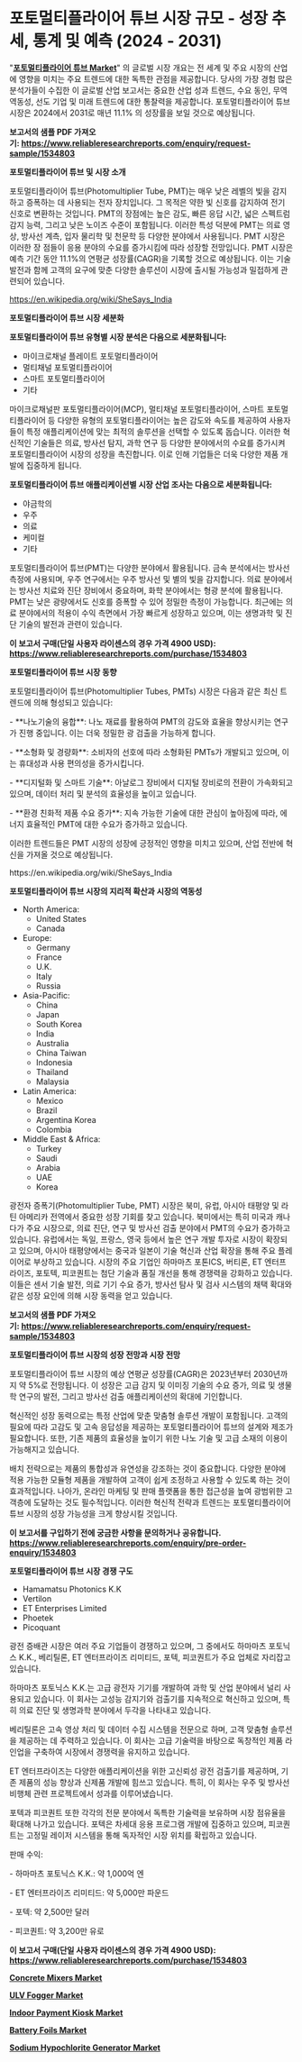 <p><h1>포토멀티플라이어 튜브 시장 규모 - 성장 추세, 통계 및 예측 (2024 - 2031)</h1></p><p>"<strong><a href="https://www.reliableresearchreports.com/photomultiplier-tube-r1534803?utm_campaign=105&utm_medium=7&utm_source=Github&utm_content=ia&utm_term=16102024&utm_id=photomultiplier-tube">포토멀티플라이어 튜브 Market</a></strong>" 의 글로벌 시장 개요는 전 세계 및 주요 시장의 산업에 영향을 미치는 주요 트렌드에 대한 독특한 관점을 제공합니다. 당사의 가장 경험 많은 분석가들이 수집한 이 글로벌 산업 보고서는 중요한 산업 성과 트렌드, 수요 동인, 무역 역동성, 선도 기업 및 미래 트렌드에 대한 통찰력을 제공합니다. 포토멀티플라이어 튜브 시장은 2024에서 2031로 매년 11.1% 의 성장률을 보일 것으로 예상됩니다.</p>
<p><strong>보고서의 샘플 PDF 가져오기:&nbsp;<a href="https://www.reliableresearchreports.com/enquiry/request-sample/1534803?utm_campaign=105&utm_medium=7&utm_source=Github&utm_content=ia&utm_term=16102024&utm_id=photomultiplier-tube">https://www.reliableresearchreports.com/enquiry/request-sample/1534803</a></strong></p>
<p><strong>포토멀티플라이어 튜브 및 시장 소개</strong></p>
<p><p>포토멀티플라이어 튜브(Photomultiplier Tube, PMT)는 매우 낮은 레벨의 빛을 감지하고 증폭하는 데 사용되는 전자 장치입니다. 그 목적은 약한 빛 신호를 감지하여 전기 신호로 변환하는 것입니다. PMT의 장점에는 높은 감도, 빠른 응답 시간, 넓은 스펙트럼 감지 능력, 그리고 낮은 노이즈 수준이 포함됩니다. 이러한 특성 덕분에 PMT는 의료 영상, 방사선 계측, 입자 물리학 및 천문학 등 다양한 분야에서 사용됩니다. PMT 시장은 이러한 장 점들이 응용 분야의 수요를 증가시킴에 따라 성장할 전망입니다. PMT 시장은 예측 기간 동안 11.1%의 연평균 성장률(CAGR)을 기록할 것으로 예상됩니다. 이는 기술 발전과 함께 고객의 요구에 맞춘 다양한 솔루션이 시장에 출시될 가능성과 밀접하게 관련되어 있습니다.</p></p>
<p><a href="https://en.wikipedia.org/wiki/SheSays_India?utm_campaign=105&utm_medium=7&utm_source=Github&utm_content=ia&utm_term=16102024&utm_id=photomultiplier-tube">https://en.wikipedia.org/wiki/SheSays_India</a></p>
<p><strong>포토멀티플라이어 튜브 시장 세분화</strong></p>
<p><strong>포토멀티플라이어 튜브 유형별 시장 분석은 다음으로 세분화됩니다:</strong></p>
<p><ul><li>마이크로채널 플레이트 포토멀티플라이어</li><li>멀티채널 포토멀티플라이어</li><li>스마트 포토멀티플라이어</li><li>기타</li></ul></p>
<p><p>마이크로채널판 포토멀티플라이어(MCP), 멀티채널 포토멀티플라이어, 스마트 포토멀티플라이어 등 다양한 유형의 포토멀티플라이어는 높은 감도와 속도를 제공하여 사용자들이 특정 애플리케이션에 맞는 최적의 솔루션을 선택할 수 있도록 돕습니다. 이러한 혁신적인 기술들은 의료, 방사선 탐지, 과학 연구 등 다양한 분야에서의 수요를 증가시켜 포토멀티플라이어 시장의 성장을 촉진합니다. 이로 인해 기업들은 더욱 다양한 제품 개발에 집중하게 됩니다.</p></p>
<p><strong>포토멀티플라이어 튜브 애플리케이션별 시장 산업 조사는 다음으로 세분화됩니다:</strong></p>
<p><ul><li>야금학의</li><li>우주</li><li>의료</li><li>케미컬</li><li>기타</li></ul></p>
<p><p>포토멀티플라이어 튜브(PMT)는 다양한 분야에서 활용됩니다. 금속 분석에서는 방사선 측정에 사용되며, 우주 연구에서는 우주 방사선 및 별의 빛을 감지합니다. 의료 분야에서는 방사선 치료와 진단 장비에서 중요하며, 화학 분야에서는 형광 분석에 활용됩니다. PMT는 낮은 광량에서도 신호를 증폭할 수 있어 정밀한 측정이 가능합니다. 최근에는 의료 분야에서의 적용이 수익 측면에서 가장 빠르게 성장하고 있으며, 이는 생명과학 및 진단 기술의 발전과 관련이 있습니다.</p></p>
<p><strong>이 보고서 구매(단일 사용자 라이센스의 경우 가격 4900 USD): <a href="https://www.reliableresearchreports.com/purchase/1534803?utm_campaign=105&utm_medium=7&utm_source=Github&utm_content=ia&utm_term=16102024&utm_id=photomultiplier-tube">https://www.reliableresearchreports.com/purchase/1534803</a></strong></p>
<p><strong>포토멀티플라이어 튜브 시장 동향</strong></p>
<p><p>포토멀티플라이어 튜브(Photomultiplier Tubes, PMTs) 시장은 다음과 같은 최신 트렌드에 의해 형성되고 있습니다:</p><p>- **나노기술의 융합**: 나노 재료를 활용하여 PMT의 감도와 효율을 향상시키는 연구가 진행 중입니다. 이는 더욱 정밀한 광 검출을 가능하게 합니다.</p><p>- **소형화 및 경량화**: 소비자의 선호에 따라 소형화된 PMTs가 개발되고 있으며, 이는 휴대성과 사용 편의성을 증가시킵니다.</p><p>- **디지털화 및 스마트 기술**: 아날로그 장비에서 디지털 장비로의 전환이 가속화되고 있으며, 데이터 처리 및 분석의 효율성을 높이고 있습니다.</p><p>- **환경 친화적 제품 수요 증가**: 지속 가능한 기술에 대한 관심이 높아짐에 따라, 에너지 효율적인 PMT에 대한 수요가 증가하고 있습니다.</p><p>이러한 트렌드들은 PMT 시장의 성장에 긍정적인 영향을 미치고 있으며, 산업 전반에 혁신을 가져올 것으로 예상됩니다.</p></p>
<p>https://en.wikipedia.org/wiki/SheSays_India</p>
<p><strong>포토멀티플라이어 튜브 시장의 지리적 확산과 시장의 역동성</strong></p>
<p><ul>
    <li>
        North America:
        <ul>
            <li>United States</li>
            <li>Canada</li>
        </ul>
    </li>
    <li>
        Europe:
        <ul>
            <li>Germany</li>
            <li>France</li>
            <li>U.K.</li>
            <li>Italy</li>
            <li>Russia</li>
        </ul>
    </li>
    <li>
        Asia-Pacific:
        <ul>
            <li>China</li>
            <li>Japan</li>
            <li>South Korea</li>
            <li>India</li>
            <li>Australia</li>
            <li>China Taiwan</li>
            <li>Indonesia</li>
            <li>Thailand</li>
            <li>Malaysia</li>
        </ul>
    </li>
    <li>
        Latin America:
        <ul>
            <li>Mexico</li>
            <li>Brazil</li>
            <li>Argentina Korea</li>
            <li>Colombia</li>
        </ul>
    </li>
    <li>
        Middle East & Africa:
        <ul>
            <li>Turkey</li>
            <li>Saudi</li>
            <li>Arabia</li>
            <li>UAE</li>
            <li>Korea</li>
        </ul>
    </li>
    </ul></p>
<p><p>광전자 증폭기(Photomultiplier Tube, PMT) 시장은 북미, 유럽, 아시아 태평양 및 라틴 아메리카 전역에서 중요한 성장 기회를 찾고 있습니다. 북미에서는 특히 미국과 캐나다가 주요 시장으로, 의료 진단, 연구 및 방사선 검출 분야에서 PMT의 수요가 증가하고 있습니다. 유럽에서는 독일, 프랑스, 영국 등에서 높은 연구 개발 투자로 시장이 확장되고 있으며, 아시아 태평양에서는 중국과 일본이 기술 혁신과 산업 확장을 통해 주요 플레이어로 부상하고 있습니다. 시장의 주요 기업인 하마마츠 포톤ICS, 버티론, ET 엔터프라이즈, 포토텍, 피코퀀트는 첨단 기술과 품질 개선을 통해 경쟁력을 강화하고 있습니다. 이들은 센서 기술 발전, 의료 기기 수요 증가, 방사선 탐사 및 검사 시스템의 채택 확대와 같은 성장 요인에 의해 시장 동력을 얻고 있습니다.</p></p>
<p><strong>보고서의 샘플 PDF 가져오기:&nbsp;<a href="https://www.reliableresearchreports.com/enquiry/request-sample/1534803?utm_campaign=105&utm_medium=7&utm_source=Github&utm_content=ia&utm_term=16102024&utm_id=photomultiplier-tube">https://www.reliableresearchreports.com/enquiry/request-sample/1534803</a></strong></p>
<p><strong>포토멀티플라이어 튜브 시장의 성장 전망과 시장 전망</strong></p>
<p><p>포토멀티플라이어 튜브 시장의 예상 연평균 성장률(CAGR)은 2023년부터 2030년까지 약 5%로 전망됩니다. 이 성장은 고급 감지 및 이미징 기술의 수요 증가, 의료 및 생물학 연구의 발전, 그리고 방사선 검출 애플리케이션의 확대에 기인합니다. </p><p>혁신적인 성장 동력으로는 특정 산업에 맞춘 맞춤형 솔루션 개발이 포함됩니다. 고객의 필요에 따라 고감도 및 고속 응답성을 제공하는 포토멀티플라이어 튜브의 설계와 제조가 필요합니다. 또한, 기존 제품의 효율성을 높이기 위한 나노 기술 및 고급 소재의 이용이 가능해지고 있습니다.</p><p>배치 전략으로는 제품의 통합성과 유연성을 강조하는 것이 중요합니다. 다양한 분야에 적용 가능한 모듈형 제품을 개발하여 고객이 쉽게 조정하고 사용할 수 있도록 하는 것이 효과적입니다. 나아가, 온라인 마케팅 및 판매 플랫폼을 통한 접근성을 높여 광범위한 고객층에 도달하는 것도 필수적입니다. 이러한 혁신적 전략과 트렌드는 포토멀티플라이어 튜브 시장의 성장 가능성을 크게 향상시킬 것입니다.</p></p>
<p><strong>이 보고서를 구입하기 전에 궁금한 사항을 문의하거나 공유합니다. <a href="https://www.reliableresearchreports.com/enquiry/pre-order-enquiry/1534803?utm_campaign=105&utm_medium=7&utm_source=Github&utm_content=ia&utm_term=16102024&utm_id=photomultiplier-tube">https://www.reliableresearchreports.com/enquiry/pre-order-enquiry/1534803</a></strong></p>
<p><strong>포토멀티플라이어 튜브 시장 경쟁 구도</strong></p>
<p><ul><li>Hamamatsu Photonics K.K</li><li>Vertilon</li><li>ET Enterprises Limited</li><li>Phoetek</li><li>Picoquant</li></ul></p>
<p><p>광전 증배관 시장은 여러 주요 기업들이 경쟁하고 있으며, 그 중에서도 하마마츠 포토닉스 K.K., 베리틸론, ET 엔터프라이즈 리미티드, 포텍, 피코퀀트가 주요 업체로 자리잡고 있습니다.</p><p>하마마츠 포토닉스 K.K.는 고급 광전자 기기를 개발하여 과학 및 산업 분야에서 널리 사용되고 있습니다. 이 회사는 고성능 감지기와 검출기를 지속적으로 혁신하고 있으며, 특히 의료 진단 및 생명과학 분야에서 두각을 나타내고 있습니다.</p><p>베리틸론은 고속 영상 처리 및 데이터 수집 시스템을 전문으로 하며, 고객 맞춤형 솔루션을 제공하는 데 주력하고 있습니다. 이 회사는 고급 기술력을 바탕으로 독창적인 제품 라인업을 구축하여 시장에서 경쟁력을 유지하고 있습니다.</p><p>ET 엔터프라이즈는 다양한 애플리케이션을 위한 고신뢰성 광전 검출기를 제공하며, 기존 제품의 성능 향상과 신제품 개발에 힘쓰고 있습니다. 특히, 이 회사는 우주 및 방사선 비행체 관련 프로젝트에서 성과를 이루어냈습니다.</p><p>포텍과 피코퀀트 또한 각각의 전문 분야에서 독특한 기술력을 보유하며 시장 점유율을 확대해 나가고 있습니다. 포텍은 차세대 응용 프로그램 개발에 집중하고 있으며, 피코퀀트는 고정밀 레이저 시스템을 통해 독자적인 시장 위치를 확립하고 있습니다.</p><p>판매 수익:</p><p>- 하마마츠 포토닉스 K.K.: 약 1,000억 엔</p><p>- ET 엔터프라이즈 리미티드: 약 5,000만 파운드</p><p>- 포텍: 약 2,500만 달러</p><p>- 피코퀀트: 약 3,200만 유로</p></p>
<p><strong>이 보고서 구매(단일 사용자 라이센스의 경우 가격 4900 USD): <a href="https://www.reliableresearchreports.com/purchase/1534803?utm_campaign=105&utm_medium=7&utm_source=Github&utm_content=ia&utm_term=16102024&utm_id=photomultiplier-tube">https://www.reliableresearchreports.com/purchase/1534803</a></strong></p>
<p><strong><p><a href="https://issuu.com/reportprime-2/docs/concrete-mixers-market-size-2030.pp_9d348fb2ddb1b7?utm_campaign=105&utm_medium=7&utm_source=Github&utm_content=ia&utm_term=16102024&utm_id=photomultiplier-tube">Concrete Mixers Market</a></p><p><a href="https://www.linkedin.com/pulse/ulv-fogger-market-shifts-strategic-analysis-2024-2031-startagem-b2qmc?trk=public_post_embed_feed-article-content&utm_campaign=105&utm_medium=7&utm_source=Github&utm_content=ia&utm_term=16102024&utm_id=photomultiplier-tube">ULV Fogger Market</a></p><p><a href="https://github.com/ChristianClark406/Market-Research-Report-List-1/blob/main/indoor-payment-kiosk-market.md?utm_campaign=105&utm_medium=7&utm_source=Github&utm_content=ia&utm_term=16102024&utm_id=photomultiplier-tube">Indoor Payment Kiosk Market</a></p><p><a href="https://www.linkedin.com/pulse/battery-foils-market-size-share-analysis-growth-trends-forecasts-oepqc?trk=public_post_embed_feed-article-content&utm_campaign=105&utm_medium=7&utm_source=Github&utm_content=ia&utm_term=16102024&utm_id=photomultiplier-tube">Battery Foils Market</a></p><p><a href="https://issuu.com/reportprime-2/docs/sodium-hypochlorite-generator-marke_e8c7d00f141097?utm_campaign=105&utm_medium=7&utm_source=Github&utm_content=ia&utm_term=16102024&utm_id=photomultiplier-tube">Sodium Hypochlorite Generator Market</a></p></strong></p>
<p></p>